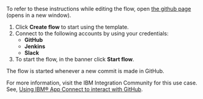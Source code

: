 To refer to these instructions while editing the flow, open [the github page](https://github.com/ot4i/app-connect-templates/tree/master/resources/markdown/Trigger%20a%20Jenkins%20build%20for%20a%20new%20commit%20on%20GitHub_instructions.md) (opens in a new window).

1. Click **Create flow** to start using the template.
2. Connect to the following accounts by using your credentials:
   - **GitHub** 
   - **Jenkins**
   - **Slack**
3. To start the flow, in the banner click **Start flow**.

The flow is started whenever a new commit is made in GitHub.

For more information, visit the IBM Integration Community for this use case. See, [Using IBM® App Connect to interact with GitHub](https://community.ibm.com/community/user/integration/blogs/shamini-arumugam1/2022/11/24/using-ibm-app-connect-to-interact-with-github).

